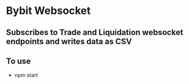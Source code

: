 # Bybit Websocket
## Subscribes to Trade and Liquidation websocket endpoints and writes data as CSV

## To use
* npm start

